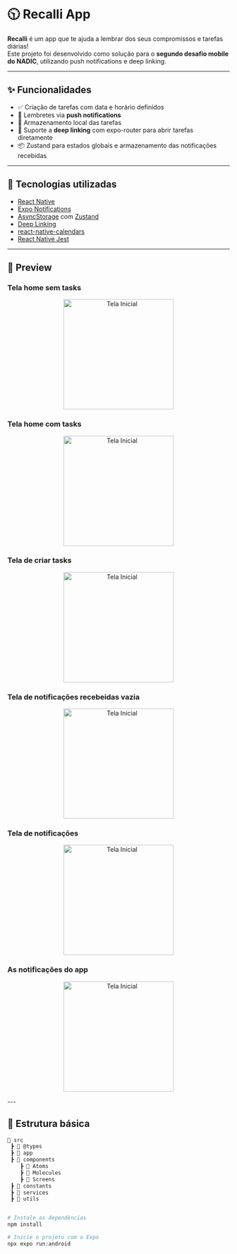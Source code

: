 # 🕥 Recalli App

**Recalli** é um app que te ajuda a lembrar dos seus compromissos e tarefas diárias!  
Este projeto foi desenvolvido como solução para o **segundo desafio mobile do NADIC**, utilizando push notifications e deep linking.

---

## ✨ Funcionalidades

- ✅ Criação de tarefas com data e horário definidos
- 🔔 Lembretes via **push notifications**
- 💾 Armazenamento local das tarefas
- 🔗 Suporte a **deep linking** com expo-router para abrir tarefas diretamente
- 📦 Zustand para estados globais e armazenamento das notificações recebidas

---

## 🚀 Tecnologias utilizadas

- [React Native](https://reactnative.dev/)
- [Expo Notifications](https://docs.expo.dev/versions/latest/sdk/notifications/)
- [AsyncStorage](https://react-native-async-storage.github.io/async-storage/) com [Zustand](https://zustand-demo.pmnd.rs/)
- [Deep Linking](https://reactnavigation.org/docs/deep-linking/)
- [react-native-calendars](https://github.com/wix/react-native-calendars)
- [React Native Jest](https://jestjs.io/docs/tutorial-react-native)

---

## 📱 Preview

### Tela home sem tasks

<p align="center">
  <img src="assets/prints/1.jpg" alt="Tela Inicial" width="250"/>
</p>

### Tela home com tasks

<p align="center">
  <img src="assets/prints/2.jpg" alt="Tela Inicial" width="250"/>
</p>

### Tela de criar tasks

<p align="center">
  <img src="assets/prints/3.jpg" alt="Tela Inicial" width="250"/>
</p>

### Tela de notificações recebeidas vazia

<p align="center">
  <img src="assets/prints/4.jpg" alt="Tela Inicial" width="250"/>
</p>

### Tela de notificações

<p align="center">
  <img src="assets/prints/5.jpg" alt="Tela Inicial" width="250"/>
</p>

### As notificações do app

<p align="center">
  <img src="assets/prints/6.jpg" alt="Tela Inicial" width="250"/>
</p>
---

## 📂 Estrutura básica

```bash
📁 src
 ┣ 📂 @types
 ┣ 📂 app
 ┣ 📂 components
    ┣ 📂 Atoms
    ┣ 📂 Molecules
    ┣ 📂 Screens
 ┣ 📂 constants
 ┣ 📂 services
 ┣ 📂 utils


# Instale as dependências
npm install

# Inicie o projeto com o Expo
npx expo run:android

```
